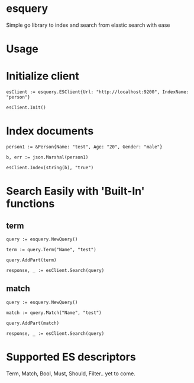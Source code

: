 # esquery
Simple go library to index and search from elastic search with ease

# Usage

# Initialize client

```
esClient := esquery.ESClient{Url: "http://localhost:9200", IndexName: "person"}

esClient.Init()
```

# Index documents

```
person1 := &Person{Name: "test", Age: "20", Gender: "male"}

b, err := json.Marshal(person1)

esClient.Index(string(b), "true")
```

# Search Easily with 'Built-In' functions

## term

```
query := esquery.NewQuery()

term := query.Term("Name", "test")

query.AddPart(term)

response, _ := esClient.Search(query)
```

## match

```
query := esquery.NewQuery()

match := query.Match("Name", "test")

query.AddPart(match)

response, _ := esClient.Search(query)
```

# Supported ES descriptors

Term, Match, Bool, Must, Should, Filter.. yet to come.
